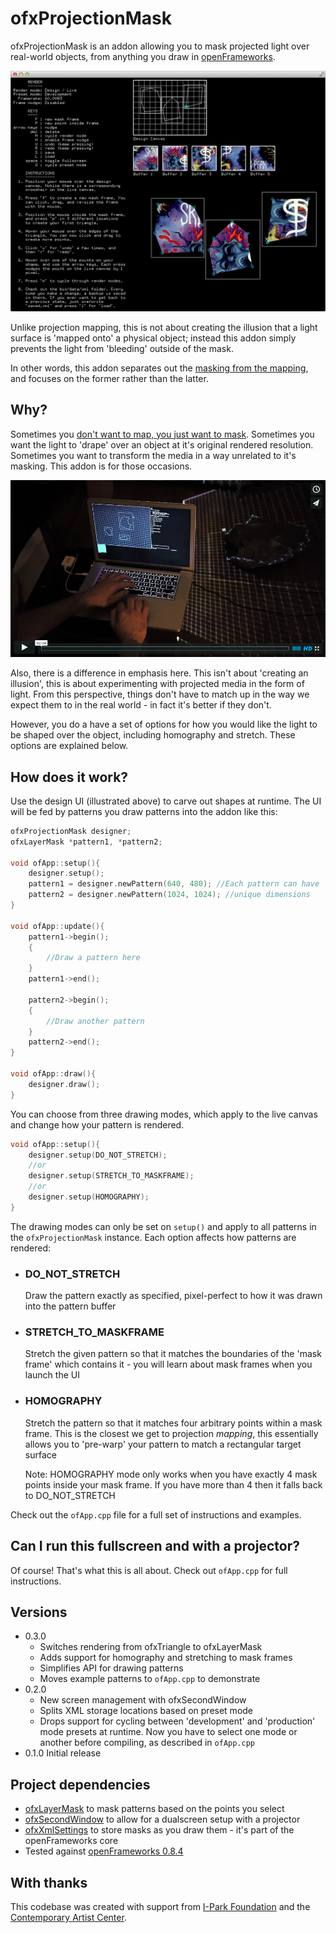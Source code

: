 ofxProjectionMask
=================
ofxProjectionMask is an addon allowing you to mask projected light over real-world objects, from anything you draw in [openFrameworks](http://openframeworks.cc/).

![A screenshot of the mask designer UI](screenshot.png)

Unlike projection mapping, this is not about creating the illusion that a light surface is 'mapped onto' a physical object; instead this addon simply prevents the light from 'bleeding' outside of the mask.

In other words, this addon separates out the [masking from the mapping](http://jahya.net/blog/projection-masking-not-projection), and focuses on the former rather than the latter.

Why?
----
Sometimes you [don't want to map, you just want to mask](http://jahya.net/blog/?2014-10-projection-masking-not-projection). Sometimes you want the light to 'drape' over an object at it's original rendered resolution. Sometimes you want to transform the media in a way unrelated to it's masking. This addon is for those occasions.

[![See a demo of the addon over rocks](/vimeo.png)](https://vimeo.com/109387735)

Also, there is a difference in emphasis here. This isn't about 'creating an illusion', this is about experimenting with projected media in the form of light. From this perspective, things don't have to match up in the way we expect them to in the real world - in fact it's better if they don't.

However, you do a have a set of options for how you would like the light to be shaped over the object, including homography and stretch. These options are explained below.

How does it work?
-----------------
Use the design UI (illustrated above) to carve out shapes at runtime. The UI will be fed by patterns you draw patterns into the addon like this:

```cpp
ofxProjectionMask designer;
ofxLayerMask *pattern1, *pattern2;

void ofApp::setup(){
    designer.setup();
    pattern1 = designer.newPattern(640, 480); //Each pattern can have
    pattern2 = designer.newPattern(1024, 1024); //unique dimensions
}

void ofApp::update(){
    pattern1->begin();
    {
        //Draw a pattern here
    }
    pattern1->end();

    pattern2->begin();
    {
        //Draw another pattern
    }
    pattern2->end();
}

void ofApp::draw(){
    designer.draw();
}
```

You can choose from three drawing modes, which apply to the live canvas and change how your pattern is rendered.

```cpp
void ofApp::setup(){
    designer.setup(DO_NOT_STRETCH);
    //or
    designer.setup(STRETCH_TO_MASKFRAME);
    //or
    designer.setup(HOMOGRAPHY);
}
```

The drawing modes can only be set on `setup()` and apply to all patterns in the `ofxProjectionMask` instance. Each option affects how patterns are rendered:

- ### DO_NOT_STRETCH
  Draw the pattern exactly as specified, pixel-perfect to how it was drawn into the pattern buffer

- ### STRETCH_TO_MASKFRAME
  Stretch the given pattern so that it matches the boundaries of the 'mask frame' which contains it - you will learn about mask frames when you launch the UI

- ### HOMOGRAPHY
  Stretch the pattern so that it matches four arbitrary points within a mask frame. This is the closest we get to projection *mapping*, this essentially allows you to 'pre-warp' your pattern to match a rectangular target surface

  Note: HOMOGRAPHY mode only works when you have exactly 4 mask points inside your mask frame. If you have more than 4 then it falls back to DO_NOT_STRETCH

Check out the `ofApp.cpp` file for a full set of instructions and examples.

Can I run this fullscreen and with a projector?
-----------------------------------------------
Of course! That's what this is all about. Check out `ofApp.cpp` for full instructions.

Versions
--------
- 0.3.0
  - Switches rendering from ofxTriangle to ofxLayerMask
  - Adds support for homography and stretching to mask frames
  - Simplifies API for drawing patterns
  - Moves example patterns to `ofApp.cpp` to demonstrate
- 0.2.0
  - New screen management with ofxSecondWindow
  - Splits XML storage locations based on preset mode
  - Drops support for cycling between 'development' and 'production' mode presets at runtime. Now you have to select one mode or another before compiling, as described in `ofApp.cpp`
- 0.1.0 Initial release

Project dependencies
--------------------
- [ofxLayerMask](https://github.com/microcosm/ofxLayerMask) to mask patterns based on the points you select
- [ofxSecondWindow](https://github.com/genekogan/ofxSecondWindow) to allow for a dualscreen setup with a projector
- [ofxXmlSettings](http://www.openframeworks.cc/documentation/ofxXmlSettings/ofxXmlSettings.html) to store masks as you draw them - it's part of the openFrameworks core
- Tested against [openFrameworks 0.8.4](http://openframeworks.cc/download/)

With thanks
-----------
This codebase was created with support from [I-Park Foundation](http://www.i-park.org/) and the [Contemporary Artist Center](http://www.cactroy.org/).
